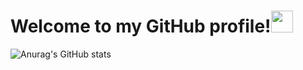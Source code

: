 # Welcome to my GitHub profile!<img src="https://raw.githubusercontent.com/MartinHeinz/MartinHeinz/master/wave.gif" width="35px" height="35px">

![Anurag's GitHub stats](https://github-readme-stats.vercel.app/api?username=zahrasa&hide=contribs,prs&show_icons=true)           
